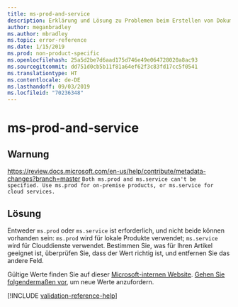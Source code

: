 ```yaml
---
title: ms-prod-and-service
description: Erklärung und Lösung zu Problemen beim Erstellen von Dokumentationsartikeln – ms-prod-and-service
author: meganbradley
ms.author: mbradley
ms.topic: error-reference
ms.date: 1/15/2019
ms.prod: non-product-specific
ms.openlocfilehash: 25a5d2be7d6aad175d746e49e064728020a8ac93
ms.sourcegitcommit: dd751d0cb5b11f81a64ef62f3c83fd17cc5f0541
ms.translationtype: HT
ms.contentlocale: de-DE
ms.lasthandoff: 09/03/2019
ms.locfileid: "70236348"
---
```

# <a name="ms-prod-and-service"></a>ms-prod-and-service

## <a name="warning"></a>Warnung
https://review.docs.microsoft.com/en-us/help/contribute/metadata-changes?branch=master `Both ms.prod and ms.service can't be specified. Use ms.prod for on-premise products, or ms.service for cloud services.`

## <a name="resolution"></a>Lösung

Entweder `ms.prod` oder `ms.service` ist erforderlich, und nicht beide können vorhanden sein: `ms.prod` wird für lokale Produkte verwendet; `ms.service` wird für Clouddienste verwendet. Bestimmen Sie, was für Ihren Artikel geeignet ist, überprüfen Sie, dass der Wert richtig ist, und entfernen Sie das andere Feld.

Gültige Werte finden Sie auf dieser [Microsoft-internen Website](https://docsmetadatatool.azurewebsites.net/allowlists). [Gehen Sie folgendermaßen vor](https://review.docs.microsoft.com/en-us/help/contribute/metadata-changes?branch=master), um neue Werte anzufordern.

<!--make sure to add this file to your includes folder and verify the path-->
[!INCLUDE [validation-reference-help](includes/validation-reference-help.md)]
